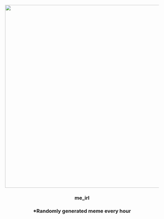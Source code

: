 <p align="center">
        <img src="https://i.redd.it/qftj0lgqqm891.jpg" width="600" height="600">
        </p>
        <h3 align="center">me_irl</h3>
        <h3 align="center">*Randomly generated meme every hour</h3>
    